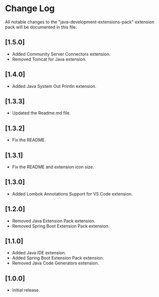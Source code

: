 # Change Log

All notable changes to the "java-development-extensions-pack" extension pack will be documented in this file.

## [1.5.0]

- Added Community Server Connectors extension.
- Removed Tomcat for Java extension.

## [1.4.0]

- Added Java System Out Println extension.

## [1.3.3]

- Updated the Readme.md file.

## [1.3.2]

- Fix the README.

## [1.3.1]

- Fix the README and extension icon size.

## [1.3.0]

- Added Lombok Annotations Support for VS Code extension.

## [1.2.0]

- Removed Java Extension Pack extension.
- Removed Spring Boot Extension Pack extension.

## [1.1.0]

- Added Java IDE extension.
- Added Spring Boot Extension Pack extension.
- Removed Java Code Generators extension.

## [1.0.0]

- Initial release.
